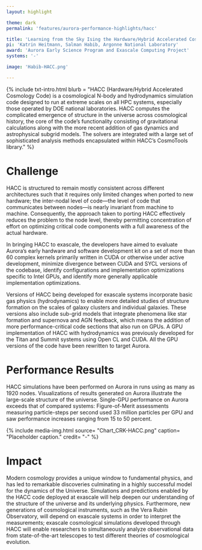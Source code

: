 ```yaml
---
layout: highlight

theme: dark
permalink: 'features/aurora-performance-highlights/hacc'

title: 'Learning from the Sky Ising the Hardware/Hybrid Accelerated Cosmology Code: CRK- HACC'
pi: 'Katrin Heitmann, Salman Habib, Argonne National Laboratory'
award: 'Aurora Early Science Program and Exascale Computing Project'
systems: '-'

image: 'Habib-HACC.png' 

---
```


{% include txt-intro.html 
    blurb = "HACC (Hardware/Hybrid Accelerated Cosmology Code) is a cosmological N-body and hydrodynamics simulation code designed to run at extreme scales on all HPC systems,
especially those operated by DOE national laboratories. HACC computes the complicated emergence of structure in the universe across cosmological history, the core of the code’s
functionality consisting of gravitational calculations along with the more recent addition of gas dynamics and astrophysical subgrid models. The solvers are integrated with a large set of sophisticated analysis methods encapsulated within HACC’s CosmoTools library."
%}



# Challenge

HACC is structured to remain mostly consistent across different architectures such that it requires only limited changes when ported to new hardware; the inter-nodal level of code—the level of code that communicates between nodes—is nearly invariant from machine to machine. Consequently, the approach taken to porting HACC effectively reduces the problem to the node level, thereby permitting concentration of effort on optimizing critical code components with a full awareness of the actual hardware.

In bringing HACC to exascale, the developers have aimed to evaluate Aurora’s early hardware and software development kit on a set of more than 60 complex kernels primarily written in CUDA or otherwise under active development, minimize divergence between CUDA and SYCL versions of the codebase, identify configurations and implementation optimizations specific to Intel GPUs, and identify more generally applicable implementation optimizations.

Versions of HACC being developed for exascale systems incorporate basic gas physics
(hydrodynamics) to enable more detailed studies of structure formation on the scales of galaxy clusters and individual galaxies. These versions also include sub-grid models that integrate phenomena like star formation and supernova and AGN feedback, which means the addition of more performance-critical code sections that also run on GPUs. A GPU implementation of HACC with hydrodynamics was previously developed for the Titan and Summit systems using Open CL and CUDA. All the GPU versions of the code have been rewritten to target Aurora.


# Performance Results
HACC simulations have been performed on Aurora in runs using as many as 1920 nodes. Visualizations of results generated on Aurora illustrate the large-scale structure of the universe. Single-GPU performance on Aurora exceeds that of compared systems: Figure-of-Merit assessments measuring particle-steps per second used 33 million particles per GPU and saw performance increases ranging from 15 to 50 percent.

{% include media-img.html
   source= "Chart_CRK-HACC.png"
   caption= "Placeholder caption."
   credit= "-"
%}

# Impact
Modern cosmology provides a unique window to fundamental physics, and has led to remarkable discoveries culminating in a highly successful model for the dynamics of the
Universe. Simulations and predictions enabled by the HACC code deployed at exascale will help deepen our understanding of the structure of the universe and its underlying physics.
Furthermore, new generations of cosmological instruments, such as the Vera Rubin Observatory, will depend on exascale systems in order to interpret the measurements; exascale cosmological simulations developed through HACC will enable researchers to simultaneously analyze observational data from state-of-the-art telescopes to test different theories of cosmological evolution.
